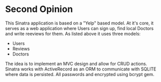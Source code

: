 <h1>Second Opinion</h1>

<p>This Sinatra application is based on a "Yelp" based model. At it's core, it serves as a web application where Users can sign up, find local Doctors and write reeviews for them. As listed above it uses three models:

- Users 
- Reviews
- Doctors

The idea is to implement an MVC design and allow for CRUD actions. Sinatra works with ActiveRecord as an ORM to communicate with SQLITE where data is persisted. All passwords and encrypted using bcrypt gem.

</p>
